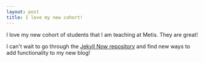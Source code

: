 ```yaml
---
layout: post
title: I love my new cohort!
---
```


I love my new cohort of students that I am teaching at Metis. They are great!

I can't wait to go through the [Jekyll Now repository](https://github.com/barryclark/jekyll-now) and find new ways to add functionality to my new blog!
